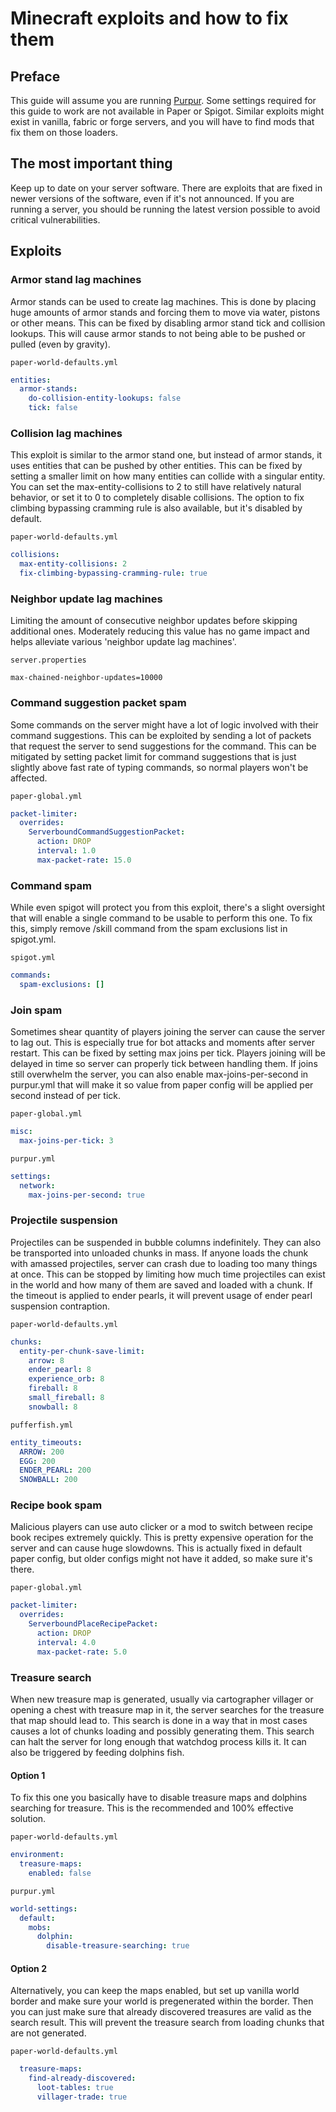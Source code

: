 # Minecraft exploits and how to fix them

## Preface
This guide will assume you are running [Purpur](https://purpurmc.org). Some settings required for this guide to work are
not available in Paper or Spigot. Similar exploits might exist in vanilla, fabric or forge servers, and you will have to
find mods that fix them on those loaders.

## The most important thing

Keep up to date on your server software. There are exploits that are fixed in newer versions of the software, even if
it's not announced. If you are running a server, you should be running the latest version possible to avoid critical
vulnerabilities.


## Exploits

### Armor stand lag machines

Armor stands can be used to create lag machines. This is done by placing huge amounts of armor stands and forcing them
to move via water, pistons or other means. This can be fixed by disabling armor stand tick and collision lookups. This
will cause armor stands to not being able to be pushed or pulled (even by gravity).

`paper-world-defaults.yml`
```yaml
entities:
  armor-stands:
    do-collision-entity-lookups: false
    tick: false
```

### Collision lag machines

This exploit is similar to the armor stand one, but instead of armor stands, it uses entities that can be pushed by
other entities. This can be fixed by setting a smaller limit on how many entities can collide with a singular entity.
You can set the max-entity-collisions to 2 to still have relatively natural behavior, or set it to 0 to completely
disable collisions. The option to fix climbing bypassing cramming rule is also available, but it's disabled by default.

`paper-world-defaults.yml`
```yaml
collisions:
  max-entity-collisions: 2
  fix-climbing-bypassing-cramming-rule: true
```

### Neighbor update lag machines

Limiting the amount of consecutive neighbor updates before skipping additional ones. Moderately reducing this value has no game impact and helps alleviate various 'neighbor update lag machines'.

`server.properties`
```properties
max-chained-neighbor-updates=10000
```

### Command suggestion packet spam

Some commands on the server might have a lot of logic involved with their command suggestions. This can be exploited by
sending a lot of packets that request the server to send suggestions for the command. This can be mitigated by setting
packet limit for command suggestions that is just slightly above fast rate of typing commands, so normal players won't
be affected.

`paper-global.yml`
```yaml
packet-limiter:
  overrides:
    ServerboundCommandSuggestionPacket:
      action: DROP
      interval: 1.0
      max-packet-rate: 15.0
```

### Command spam

While even spigot will protect you from this exploit, there's a slight oversight that will enable a single command to be
usable to perform this one. To fix this, simply remove /skill command from the spam exclusions list in spigot.yml.

`spigot.yml`
```yaml
commands:
  spam-exclusions: []
```

### Join spam

Sometimes shear quantity of players joining the server can cause the server to lag out. This is especially true for bot 
attacks and moments after server restart. This can be fixed by setting max joins per tick. Players joining will be
delayed in time so server can properly tick between handling them. If joins still overwhelm the server, you can also
enable max-joins-per-second in purpur.yml that will make it so value from paper config will be applied per second
instead of per tick.

`paper-global.yml`
```yaml
misc:
  max-joins-per-tick: 3
```

`purpur.yml`
```yaml
settings:
  network:
    max-joins-per-second: true
```

### Projectile suspension

Projectiles can be suspended in bubble columns indefinitely. They can also be transported into unloaded chunks in mass.
If anyone loads the chunk with amassed projectiles, server can crash due to loading too many things at once. This can
be stopped by limiting how much time projectiles can exist in the world and how many of them are saved and loaded with 
a chunk. If the timeout is applied to ender pearls, it will prevent usage of ender pearl suspension contraption.

`paper-world-defaults.yml`
```yaml
chunks:
  entity-per-chunk-save-limit:
    arrow: 8
    ender_pearl: 8
    experience_orb: 8
    fireball: 8
    small_fireball: 8
    snowball: 8
```

`pufferfish.yml`
```yaml
entity_timeouts:
  ARROW: 200
  EGG: 200
  ENDER_PEARL: 200
  SNOWBALL: 200
```

### Recipe book spam

Malicious players can use auto clicker or a mod to switch between recipe book recipes extremely quickly. This is pretty
expensive operation for the server and can cause huge slowdowns. This is actually fixed in default paper config, but
older configs might not have it added, so make sure it's there.

`paper-global.yml`
```yaml
packet-limiter:
  overrides:
    ServerboundPlaceRecipePacket:
      action: DROP
      interval: 4.0
      max-packet-rate: 5.0
```

### Treasure search

When new treasure map is generated, usually via cartographer villager or opening a chest with treasure map in it, the
server searches for the treasure that map should lead to. This search is done in a way that in most cases causes a lot
of chunks loading and possibly generating them. This search can halt the server for long enough that watchdog process 
kills it. It can also be triggered by feeding dolphins fish.

#### Option 1

To fix this one you basically have to disable treasure maps and dolphins searching for treasure. This is the recommended
and 100% effective solution.

`paper-world-defaults.yml`
```yaml 
environment:
  treasure-maps:
    enabled: false
```

`purpur.yml`
```yaml
world-settings:
  default:
    mobs:
      dolphin:
        disable-treasure-searching: true
```

#### Option 2

Alternatively, you can keep the maps enabled, but set up vanilla world border and make sure your world is pregenerated
within the border. Then you can just make sure that already discovered treasures are valid as the search result. This 
will prevent the treasure search from loading chunks that are not generated.

`paper-world-defaults.yml`
```yaml
  treasure-maps:
    find-already-discovered:
      loot-tables: true
      villager-trade: true
```
